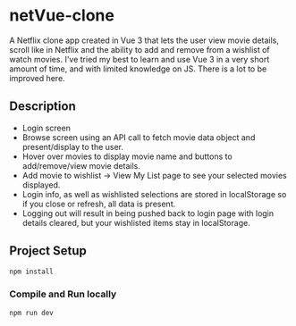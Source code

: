 # netVue-clone

A Netflix clone app created in Vue 3 that lets the user view movie details, scroll like in Netflix and the ability to add and remove from a wishlist of watch movies. I've tried my best to learn and use Vue 3 in a very short amount of time, and with limited knowledge on JS. There is a lot to be improved here.

## Description

* Login screen
* Browse screen using an API call to fetch movie data object and present/display to the user.
* Hover over movies to display movie name and buttons to add/remove/view movie details.
* Add movie to wishlist -> View My List page to see your selected movies displayed.
* Login info, as well as wishlisted selections are stored in localStorage so if you close or refresh, all data is present.
* Logging out will result in being pushed back to login page with login details cleared, but your wishlisted items stay in localStorage.

## Project Setup

```sh
npm install
```

### Compile and Run locally

```sh
npm run dev
```
